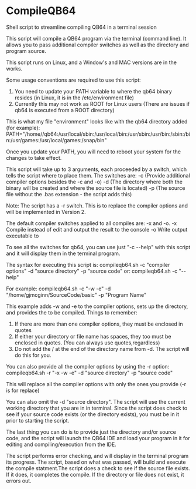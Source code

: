 # CompileQB64
Shell script to streamline compiling QB64 in a terminal session

This script will compile a QB64 program via the terminal (command line). It allows you to pass additional compiler switches as well as the directory and program source.

This script runs on Linux, and a Window's and MAC versions are in the works. 

Some usage conventions are required to use this script:
   1) You need to update your PATH variable to where the qb64 binary resides (in Linux, it is in the /etc/environment file)
   2) Currently this may not work as ROOT for Linux users (There are issues if qb64 is executed from a ROOT directory)
   
This is what my file "environment" looks like with the qb64 directory added (for example):
   PATH="/home/<directory to>/qb64:/usr/local/sbin:/usr/local/bin:/usr/sbin:/usr/bin:/sbin:/bin:/usr/games:/usr/local/games:/snap/bin"
   
Once you update your PATH, you will need to reboot your system for the changes to take effect.
   
This script will take up to 3 arguments, each proceeded by a switch, which tells the script where to place them. The switches are:
   -c (Provide additional compiler options besides the -c and -o)
   -d (The directory where both the binary will be created and where the source file is located)
   -p (The source file without the .bas extension - the script adds this)
   
   Note: The script has a -r switch. This is to replace the compiler options and will be implemented in Version 2.
   
The default compiler switches applied to all compiles are: -x and -o.
   -x                    Compile instead of edit and output the result to the console
   -o <output file>      Write output executable to <output file>

To see all the switches for qb64, you can use just "-c --help" with this script and it will display them in the terminal program.
   
The syntax for executing this script is:
   compileqb64.sh -c "compiler options" -d "source directory" -p "source code"
or:
   compileqb64.sh -c "--help"

For example:
   compileqb64.sh -c "-w -e" -d "/home/gjmcginn/SourceCode/basic" -p "Program Name"
   
This example adds -w and -e to the compiler options, sets up the directory, and provides the <file> to be compiled. Things to remember:
   1) If there are more than one compiler options, they must be enclosed in quotes
   2) If either your directory or file name has spaces, they too must be enclosed in quotes. (You can always use quotes,regardless)
   3) Do not add the / at the end of the directory name from -d. The script will do this for you.
   
You can also provide all the compiler options by using the -r option:
   compileqb64.sh -r "-x -w -e" -d "source directory" -p "source code"
  
This will replace all the compiler options with only the ones you provide (-r is for replace)
   
You can also omit the -d "source directory". The script will use the current working directory that you are in in terminal. Since the script 
does check to see if your source code exists (or the directory exists), you must be in it prior to starting the script.
   
The last thing you can do is to provide just the directory and/or source code, and the script will launch the QB64 IDE and load your program in
it for editing and compiling/execution from the IDE.

The script performs error checking, and will display in the terminal program its progress. The script, based on what was passed, 
will build and execute the compile statment.The script does a check to see if the source file exists. If it does, it completes the compile. 
If the directory or file does not exist, it errors out.
